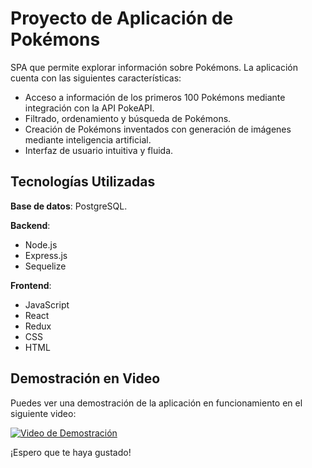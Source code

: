 # Proyecto de Aplicación de Pokémons

SPA que permite explorar información sobre Pokémons. La aplicación cuenta con las siguientes características:

- Acceso a información de los primeros 100 Pokémons mediante integración con la API PokeAPI.
- Filtrado, ordenamiento y búsqueda de Pokémons.
- Creación de Pokémons inventados con generación de imágenes mediante inteligencia artificial.
- Interfaz de usuario intuitiva y fluida.

## Tecnologías Utilizadas

**Base de datos**: PostgreSQL.

**Backend**:
- Node.js 
- Express.js
- Sequelize 

**Frontend**:
- JavaScript
- React
- Redux
- CSS
- HTML



## Demostración en Video

Puedes ver una demostración de la aplicación en funcionamiento en el siguiente video:

[![Video de Demostración](link-a-la-miniatura-del-video)](enlace-al-video-completo)

¡Espero que te haya gustado!
